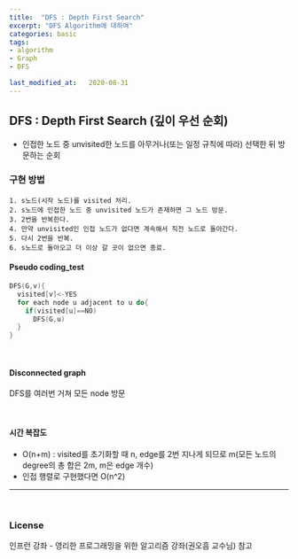 ```yaml
---
title:  "DFS : Depth First Search"
excerpt: "DFS Algorithm에 대하여"
categories: basic
tags:
- algorithm
- Graph
- DFS

last_modified_at:   2020-08-31
---
```

## DFS : Depth First Search (깊이 우선 순회)

- 인접한 노드 중 unvisited한 노드를 아무거나(또는 일정 규칙에 따라) 선택한 뒤 방문하는 순회
  <br>

### 구현 방법

```
1. s노드(시작 노드)를 visited 처리.
2. s노드에 인접한 노드 중 unvisited 노드가 존재하면 그 노드 방문.
3. 2번을 반복한다.
4. 만약 unvisited인 인접 노드가 없다면 계속해서 직전 노드로 돌아간다.
5. 다시 2번을 반복.
6. s노드로 돌아오고 더 이상 갈 곳이 없으면 종료.
```

#### Pseudo coding_test

```c
DFS(G,v){
  visited[v]<-YES
  for each node u adjacent to u do{
    if(visited[u]==NO)
      DFS(G,u)
  }
}
```

<br>

#### Disconnected graph

DFS를 여러번 거쳐 모든 node 방문

<br>

#### 시간 복잡도

+ O(n+m) : visited를 초기화할 때 n, edge를 2번 지나게 되므로 m(모든 노드의 degree의 총 합은 2m, m은 edge 개수)
+ 인접 행렬로 구현했다면 O(n^2)
  <br>

---

<br>

### License

인프런 강좌 - 영리한 프로그래밍을 위한 알고리즘 강좌(권오흠 교수님) 참고
<br>
<br>
